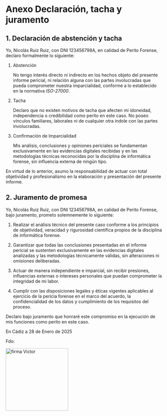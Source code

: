# Anexo Declaración, tacha y juramento

## 1. Declaración de abstención y tacha

Yo, Nicolás Ruiz Ruiz, con DNI 123456798A, en calidad de Perito Forense, declaro formalmente lo siguiente:

1. Abstención

   No tengo interés directo ni indirecto en los hechos objeto del presente informe pericial, ni relación alguna con las partes involucradas que pueda comprometer nuestra imparcialidad, conforme a lo establecido en la normativa _ISO-27000_.

2. Tacha

   Declaro que no existen motivos de tacha que afecten mi idoneidad, independencia o credibilidad como perito en este caso. No poseo vínculos familiares, laborales ni de cualquier otra índole con las partes involucradas.

3. Confirmación de Imparcialidad

   Mis análisis, conclusiones y opiniones periciales se fundamentan exclusivamente en las evidencias digitales recibidas y en las metodologías técnicas reconocidas por la disciplina de informática forense, sin influencia externa de ningún tipo.

En virtud de lo anterior, asumo la responsabilidad de actuar con total objetividad y profesionalismo en la elaboración y presentación del presente informe.

## 2. Juramento de promesa

Yo, Nicolás Ruiz Ruiz, con DNI 123456798A, en calidad de Perito Forense, bajo juramento, prometo solemnemente lo siguiente:

1. Realizar el análisis técnico del presente caso conforme a los principios de objetividad, veracidad y rigurosidad científica propios de la disciplina de informática forense.

2. Garantizar que todas las conclusiones presentadas en el informe pericial se sustenten exclusivamente en las evidencias digitales analizadas y las metodologías técnicamente válidas, sin alteraciones ni omisiones deliberadas.

3. Actuar de manera independiente e imparcial, sin recibir presiones, influencias externas o intereses personales que puedan comprometer la integridad de mi labor.

4. Cumplir con las disposiciones legales y éticas vigentes aplicables al ejercicio de la pericia forense en el marco del acuerdo, la confidencialidad de los datos y cumplimiento de los requisitos del proceso.

Declaro bajo juramento que honraré este compromiso en la ejecución de mis funciones como perito en este caso.

En Cádiz a 28 de Enero de 2025

Fdo:

<img src="image.png" alt="firma Victor" width="200"/>